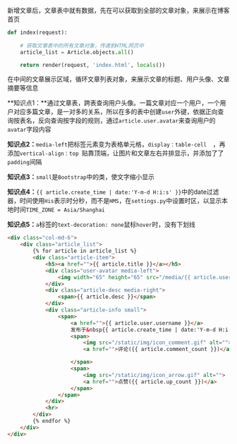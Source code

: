 新增文章后，文章表中就有数据，先在可以获取到全部的文章对象，来展示在博客首页

```python
def index(request):
	
    # 获取文章表中的所有文章对象，传递到HTML网页中
    article_list = Article.objects.all()

    return render(request, 'index.html', locals())
```



在中间的文章展示区域，循环文章列表对象，来展示文章的标题、用户头像、文章摘要等信息

**知识点1：**通过文章表，跨表查询用户头像。一篇文章对应一个用户，一个用户对应多篇文章，是一对多的关系，所以在多的表中创建`user`外键，依据正向查询按表名，反向查询按字段的规则，通过`article.user.avatar`来查询用户的`avatar`字段内容

**知识点2：**`media-left`把标签元素变为表格单元格，`display：table-cell  `，再添加`vertical-align：top `贴靠顶端，让图片和文章左右并排显示，并添加了了`padding`间隔

**知识点3：**`small`是`Bootstrap`中的类，使文字缩小显示

**知识点4：**`{{ article.create_time | date:'Y-m-d H:i:s' }}`中的date过滤器，时间使用`His`表示时分秒，而不是`HMS`，在`settings.py`中设置时区，以显示本地时间`TIME_ZONE = Asia/Shanghai`

**知识点5：**`a`标签的`text-decoration: none`鼠标`hover`时，没有下划线

```html
<div class="col-md-6">
    <div class="article_list">
        {% for article in article_list %}
        <div class="article-item">
            <h5><a href="">{{ article.title }}</a></h5>
            <div class="user-avatar media-left">
                <img width="65" height="65" src="/media/{{ article.user.avatar }}" alt="">
            </div>
            <div class="article-desc media-right">
                <span>{{ article.desc }}</span>
            </div>
            <div class="article-info small">
                <span>
                    <a href="">{{ article.user.username }}</a>
                    发布于&nbsp{{ article.create_time | date:'Y-m-d H:i:s' }}
                    <span>
                        <img src="/static/img/icon_comment.gif" alt="">
                        <a href="">评论({{ article.comment_count }})</a>

                    </span>
                    <span>
                        <img src="/static/img/icon_arrow.gif" alt="">
                        <a href="">点赞({{ article.up_count }})</a>
                    </span>
                </span>
            </div>
            <hr>
        </div>
        {% endfor %}
    </div>
</div>
```

